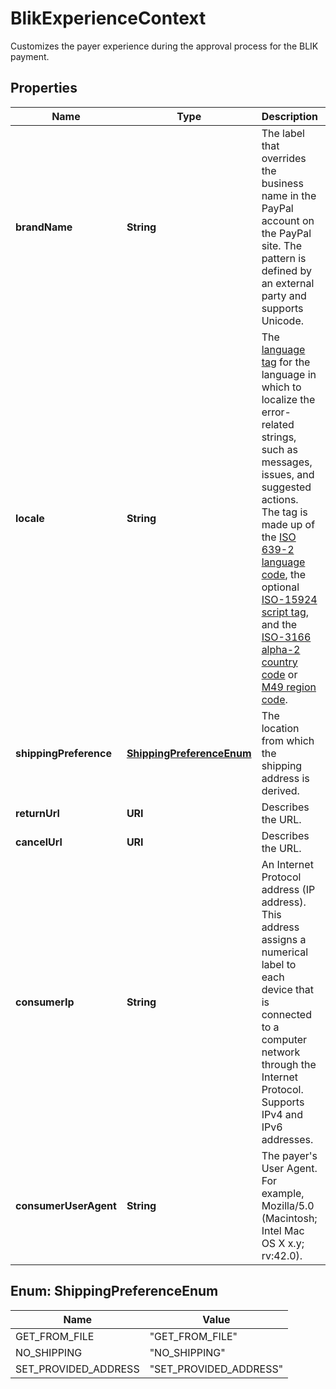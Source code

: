 

# BlikExperienceContext

Customizes the payer experience during the approval process for the BLIK payment.

## Properties

| Name | Type | Description | Notes |
|------------ | ------------- | ------------- | -------------|
|**brandName** | **String** | The label that overrides the business name in the PayPal account on the PayPal site. The pattern is defined by an external party and supports Unicode. |  [optional] |
|**locale** | **String** | The [language tag](https://tools.ietf.org/html/bcp47#section-2) for the language in which to localize the error-related strings, such as messages, issues, and suggested actions. The tag is made up of the [ISO 639-2 language code](https://www.loc.gov/standards/iso639-2/php/code_list.php), the optional [ISO-15924 script tag](https://www.unicode.org/iso15924/codelists.html), and the [ISO-3166 alpha-2 country code](https://raw.githubusercontent.com) or [M49 region code](https://unstats.un.org/unsd/methodology/m49/). |  [optional] |
|**shippingPreference** | [**ShippingPreferenceEnum**](#ShippingPreferenceEnum) | The location from which the shipping address is derived. |  [optional] |
|**returnUrl** | **URI** | Describes the URL. |  [optional] |
|**cancelUrl** | **URI** | Describes the URL. |  [optional] |
|**consumerIp** | **String** | An Internet Protocol address (IP address). This address assigns a numerical label to each device that is connected to a computer network through the Internet Protocol. Supports IPv4 and IPv6 addresses. |  [optional] |
|**consumerUserAgent** | **String** | The payer&#39;s User Agent. For example, Mozilla/5.0 (Macintosh; Intel Mac OS X x.y; rv:42.0). |  [optional] |



## Enum: ShippingPreferenceEnum

| Name | Value |
|---- | -----|
| GET_FROM_FILE | &quot;GET_FROM_FILE&quot; |
| NO_SHIPPING | &quot;NO_SHIPPING&quot; |
| SET_PROVIDED_ADDRESS | &quot;SET_PROVIDED_ADDRESS&quot; |




